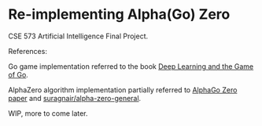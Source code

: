 # Re-implementing Alpha(Go) Zero

CSE 573 Artificial Intelligence Final Project.

References:

Go game implementation referred to the book [Deep Learning and the Game of Go](https://www.manning.com/books/deep-learning-and-the-game-of-go).

AlphaZero algorithm implementation partially referred to [AlphaGo Zero paper](https://www.nature.com/articles/nature24270) and
[suragnair/alpha-zero-general](https://github.com/suragnair/alpha-zero-general).

WIP, more to come later.
